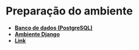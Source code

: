 # Preparação do ambiente

- [**Banco de dados (PostgreSQL)**](001_db.md)
- [**Ambiente Django**](002_env_django.md)
- [**Link**]()
